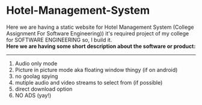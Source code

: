 # Hotel-Management-System
Here we are having a static website for Hotel Management System (College Assignment For Software Engineering))
it's required project of my college for SOFTWARE ENGINEERING so, I build it. <br>
**Here we are having some short description about the software or product:**
___
1. Audio only mode
2. Picture in picture mode aka floating window thingy (if on android)
3. no goolag spying
4. mutiple audio and video streams to select from (if possible)
5. direct download option
6. NO ADS (yay!)
